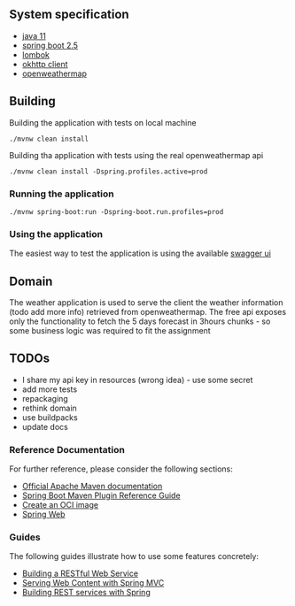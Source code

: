 ## System specification

* [java 11](https://jdk.java.net/11/)
* [spring boot 2.5](https://github.com/spring-projects/spring-boot/wiki/Spring-Boot-2.5.0-M1-Release-Notes)
* [lombok](https://projectlombok.org/)
* [okhttp client](https://square.github.io/okhttp/4.x/okhttp/okhttp3/-ok-http-client/)
* [openweathermap](https://openweathermap.org/api)

## Building

Building the application with tests on local machine

```aidl
./mvnw clean install
```

Building tha application with tests using the real openweathermap api

```aidl
./mvnw clean install -Dspring.profiles.active=prod
```

### Running the application

```aidl
./mvnw spring-boot:run -Dspring-boot.run.profiles=prod
```

### Using the application

The easiest way to test the application is using the
available [swagger ui](http://localhost:8080/swagger-ui/)

## Domain

The weather application is used to serve the client the weather information (todo add more info)
retrieved from openweathermap. The free api exposes only the functionality to fetch the 5 days
forecast in 3hours chunks - so some business logic was required to fit the assignment

## TODOs

* I share my api key in resources (wrong idea) - use some secret
* add more tests
* repackaging
* rethink domain
* use buildpacks
* update docs

### Reference Documentation

For further reference, please consider the following sections:

* [Official Apache Maven documentation](https://maven.apache.org/guides/index.html)
* [Spring Boot Maven Plugin Reference Guide](https://docs.spring.io/spring-boot/docs/2.4.5/maven-plugin/reference/html/)
* [Create an OCI image](https://docs.spring.io/spring-boot/docs/2.4.5/maven-plugin/reference/html/#build-image)
* [Spring Web](https://docs.spring.io/spring-boot/docs/2.4.5/reference/htmlsingle/#boot-features-developing-web-applications)

### Guides

The following guides illustrate how to use some features concretely:

* [Building a RESTful Web Service](https://spring.io/guides/gs/rest-service/)
* [Serving Web Content with Spring MVC](https://spring.io/guides/gs/serving-web-content/)
* [Building REST services with Spring](https://spring.io/guides/tutorials/bookmarks/)

